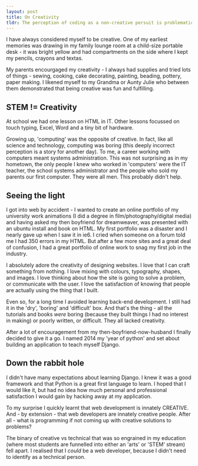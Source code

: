 ```yaml
---
layout: post
title: On Creativity
tldr: The perception of coding as a non-creative persuit is problematic.
---
```


I have always considered myself to be creative.  One of my earliest memories was drawing in my family lounge room at a child-size portable desk - it was bright yellow and had compartments on the side where I kept my pencils, crayons and textas.

My parents encourgaged my creativity - I always had supplies and tried lots of things - sewing, cooking, cake decorating, painting, beading, pottery, paper making.  I likened myself to my Grandma or Aunty Julie who between them demonstrated that being creative was fun and fulfilling.


## STEM != Creativity

At school we had one lesson on HTML in IT.  Other lessons focussed on touch typing, Excel, Word and a tiny bit of hardware.

Growing up, 'computing' was the opposite of creative.  In fact, like all science and technology, computing was boring (this deeply incorrect perception is a story for another day).  To me, a career working with computers meant systems administration.  This was not surprising as in my hometown, the only people I knew who worked in 'computers' were the IT teacher, the school systems administrator and the people who sold my parents our first computer.  They were all men.  This probably didn't help.

## Seeing the light

I got into web by accident - I wanted to create an online portfolio of my university work animations (I did a degree in film/photography/digital media) and having asked my then boyfriend for dreamweaver, was presented with an ubuntu install and book on HTML.   My first portfolio was a disaster and I nearly gave up when I saw it in ie6.  I cried when someone on a forum told me I had 350 errors in my HTML.  But after a few more sites and a great deal of confusion, I had a great portfolio of online work to snag my first job in the industry.

I absolutely adore the creativity of designing websites.  I love that I can craft something from nothing.  I love mixing with colours, typography, shapes, and images.  I love thinking about how the site is going to solve a problem, or communicate with the user.  I love the satisfaction of knowing that people are actually using the thing that I built.

Even so, for a long time I avoided learning back-end development.  I still had it in the 'dry', 'boring' and 'difficult' box.  And that's the thing - all the tutorials and books *were* boring (because they built things I had no interest in making) or poorly written, or difficult.  They all lacked creativity.

After a lot of encouragement from my then-boyfriend-now-husband I finally decided to give it a go.  I named 2014 my 'year of python' and set about building an application to teach myself Django.

## Down the rabbit hole

I didn't have many expectations about learning Django.  I knew it was a good framework and that Python is a great first language to learn.  I hoped that I would like it, but had no idea how much personal and professional satisfaction I would gain by hacking away at my application.

To my surprise I quickly learnt that web development is innately CREATIVE.  And - by extension - that web developers are innately creative people.  After all - what is programming if not coming up with creative solutions to problems?

The binary of creative vs technical that was so engrained in my education (where most students are funnelled into either an 'arts' or 'STEM' stream) fell apart.  I realised that I *could* be a web developer, because I didn't need to identify as a technical person.

